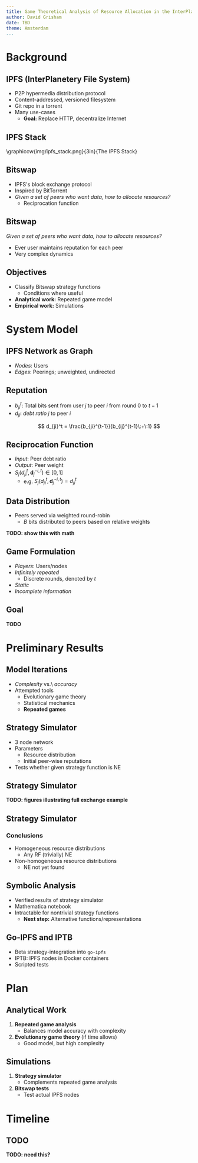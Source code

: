 ```yaml
---
title: Game Theoretical Analysis of Resource Allocation in the InterPlanetary File System
author: David Grisham
date: TBD
theme: Amsterdam
...
```


Background
==========

IPFS (InterPlanetery File System)
---------------------------------

-   P2P hypermedia distribution protocol
-   Content-addressed, versioned filesystem
-   Git repo in a torrent
-   Many use-cases
    -   **Goal:** Replace HTTP, decentralize Internet

IPFS Stack
----------

\graphiccw{img/ipfs_stack.png}{3in}{The IPFS Stack}

Bitswap
-------

-   IPFS's block exchange protocol
-   Inspired by BitTorrent
-   *Given a set of peers who want data, how to allocate resources?*
    -   Reciprocation function

Bitswap
-------

*Given a set of peers who want data, how to allocate resources?*

-   Ever user maintains reputation for each peer
-   Very complex dynamics

Objectives
----------

-   Classify Bitswap strategy functions
    -   Conditions where useful
-   **Analytical work:** Repeated game model
-   **Empirical work:** Simulations

System Model
============

IPFS Network as Graph
---------------------

-   *Nodes*: Users
-   *Edges*: Peerings; unweighted, undirected

Reputation
----------

-   $b_{ji}^t$: Total bits sent from user $j$ to peer $i$ from round $0$ to
    $t-1$
-   $d_{ji}$: *debt ratio* $j$ to peer $i$

$$
d_{ji}^t = \frac{b_{ji}^{t-1}}{b_{ij}^{t-1}\:+\:1}
$$

Reciprocation Function
----------------------

-   *Input*: Peer debt ratio
-   *Output*: Peer weight
-   $S_j(d_{ji}^t, \mathbf{d}_j^{-i,t}) \in [0, 1]$
    -   e.g. $S_j(d_{ji}^t, \mathbf{d}_j^{-i,t}) = d_{ji}^t$

Data Distribution
-----------------

-   Peers served via weighted round-robin
    -   $B$ bits distributed to peers based on relative weights

**TODO: show this with math**

Game Formulation
----------------

-   *Players*: Users/nodes
-   *Infinitely repeated*
    -   Discrete rounds, denoted by $t$
-   *Static*
-   *Incomplete information*

Goal
----

**TODO**

Preliminary Results
===================

Model Iterations
----------------

-   *Complexity* vs.\ *accuracy*
-   Attempted tools
    -   Evolutionary game theory
    -   Statistical mechanics
    -   **Repeated games**

Strategy Simulator
------------------

-   3 node network
-   Parameters
    -   Resource distribution
    -   Initial peer-wise reputations
-   Tests whether given strategy function is NE

Strategy Simulator
------------------

**TODO: figures illustrating full exchange example**

Strategy Simulator
------------------

### Conclusions

-   Homogeneous resource distributions
    -   Any RF (trivially) NE
-   Non-homogeneous resource distributions
    -   NE not yet found

Symbolic Analysis
-----------------

-   Verified results of strategy simulator
-   Mathematica notebook
-   Intractable for nontrivial strategy functions
    -   **Next step:** Alternative functions/representations

Go-IPFS and IPTB
----------------

-   Beta strategy-integration into `go-ipfs`
-   IPTB: IPFS nodes in Docker containers
-   Scripted tests

Plan
====

Analytical Work
---------------

1.  **Repeated game analysis**
    -   Balances model accuracy with complexity
2.  **Evolutionary game theory** (if time allows)
    -   Good model, but high complexity

Simulations
-----------

1.  **Strategy simulator**
    -   Complements repeated game analysis
2.  **Bitswap tests**
    -   Test actual IPFS nodes

Timeline
========

TODO
----

**TODO: need this?**
